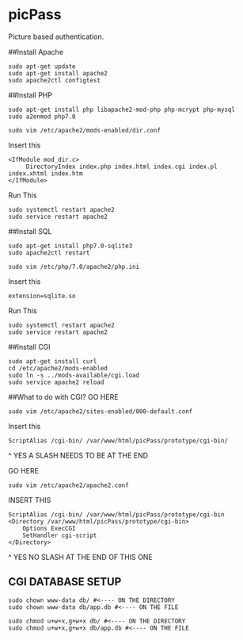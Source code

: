 # picPass
Picture based authentication.

##Install Apache

<!--YOU MAY NOT NEED TO DO THIS STEP-->

<!--TRY RUNNING LOCALHOST FIRST SEE WHAT COMES UP-->

    sudo apt-get update
    sudo apt-get install apache2
    sudo apache2ctl configtest


##Install PHP

    sudo apt-get install php libapache2-mod-php php-mcrypt php-mysql
    sudo a2enmod php7.0

    sudo vim /etc/apache2/mods-enabled/dir.conf

Insert this

    <IfModule mod_dir.c>
         DirectoryIndex index.php index.html index.cgi index.pl index.xhtml index.htm
    </IfModule>
Run This

    sudo systemctl restart apache2
    sudo service restart apache2

<!--- RUN IT, MAKE SURE PHP WORKS-->


##Install SQL

    sudo apt-get install php7.0-sqlite3
    sudo apache2ctl restart

<!-- THIS MAY NEED TO BE DONE I DON'T KNOW FOR SURE-->

<!--TRY BEFORE MAKING THIS JUMP-->

<!--NOTE IF YOUR DATABASE IS USING CGI, SKIP THIS STEP EVEN IF IT DOESNT WORK FOR LATER-->

    sudo vim /etc/php/7.0/apache2/php.ini
Insert this
    
    extension=sqlite.so

Run This

    sudo systemctl restart apache2
    sudo service restart apache2



##Install CGI

    sudo apt-get install curl
    cd /etc/apache2/mods-enabled
    sudo ln -s ../mods-available/cgi.load
    sudo service apache2 reload



##What to do with CGI?
GO HERE

    sudo vim /etc/apache2/sites-enabled/000-default.conf

Insert this

    ScriptAlias /cgi-bin/ /var/www/html/picPass/prototype/cgi-bin/ 

^ YES A SLASH NEEDS TO BE AT THE END

GO HERE

    sudo vim /etc/apache2/apache2.conf

INSERT THIS

    ScriptAlias /cgi-bin/ /var/www/html/picPass/prototype/cgi-bin 
    <Directory /var/www/html/picPass/prototype/cgi-bin>
        Options ExecCGI
        SetHandler cgi-script
    </Directory>

^ YES NO SLASH AT THE END OF THIS ONE

## CGI DATABASE SETUP
    sudo chown www-data db/ #<---- ON THE DIRECTORY
    sudo chown www-data db/app.db #<---- ON THE FILE

    sudo chmod u+w+x,g+w+x db/ #<---- ON THE DIRECTORY
    sudo chmod u+w+x,g+w+x db/app.db #<---- ON THE FILE


